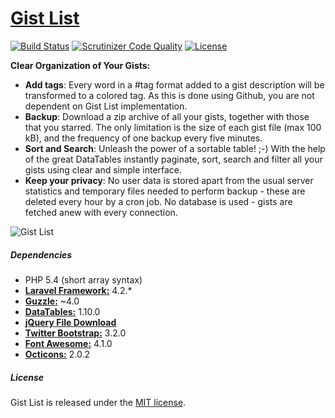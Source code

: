 # [Gist List](https://gistlist.nfshost.com)

[![Build Status](https://api.travis-ci.org/ksdev-pl/Gist-List.svg)](https://travis-ci.org/ksdev-pl/Gist-List)
[![Scrutinizer Code Quality](https://scrutinizer-ci.com/g/ksdev-pl/Gist-List/badges/quality-score.png?b=master)](https://scrutinizer-ci.com/g/ksdev-pl/Gist-List/?branch=master)
[![License](http://img.shields.io/:license-mit-brightgreen.svg)](http://opensource.org/licenses/MIT)

__Clear Organization of Your Gists:__

* __Add tags__: Every word in a #tag format added to a gist description will be transformed to a colored tag. As this is done using Github, you are not dependent on Gist List implementation.
* __Backup__: Download a zip archive of all your gists, together with those that you starred. The only limitation is the size of each gist file (max 100 kB), and the frequency of one backup every five minutes.
* __Sort and Search__: Unleash the power of a sortable table! ;-) With the help of the great DataTables instantly paginate, sort, search and filter all your gists using clear and simple interface.
* __Keep your privacy__: No user data is stored apart from the usual server statistics and temporary files needed to perform backup - these are deleted every hour by a cron job. No database is used - gists are fetched anew with every connection.

![Gist List](https://dl.dropboxusercontent.com/s/j12ideo7y2t9ghg/gistlist-browser.png)

##### Dependencies
* PHP 5.4 (short array syntax)
* [__Laravel Framework:__](https://github.com/laravel/framework) 4.2.*
* [__Guzzle:__](https://github.com/guzzle/guzzle) ~4.0
* [__DataTables:__](https://github.com/DataTables/DataTables) 1.10.0
* [__jQuery File Download__](https://github.com/johnculviner/jquery.fileDownload)
* [__Twitter Bootstrap:__](https://github.com/twbs/bootstrap) 3.2.0
* [__Font Awesome:__](https://github.com/FortAwesome/Font-Awesome) 4.1.0
* [__Octicons:__](https://github.com/github/octicons) 2.0.2

##### License
Gist List is released under the [MIT license](http://opensource.org/licenses/MIT).